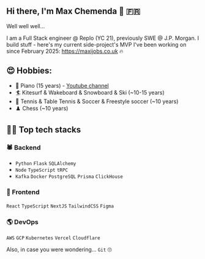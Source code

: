 ## Hi there, I'm Max Chemenda 👋 🇫🇷

Well well well...

I am a Full Stack engineer @ Replo (YC 21), previously SWE @ J.P. Morgan. I build stuff - here's my current side-project's MVP I've been working on since February 2025: https://maxijobs.co.uk 🔥

## 😍 Hobbies:
- 🎹 Piano (15 years) - [Youtube channel](https://youtu.be/U4XWzEIll_k?t=50)
- 🏄 Kitesurf & Wakeboard & Snowboard & Ski (~10-15 years)
- 🎾 Tennis & Table Tennis & Soccer & Freestyle soccer (~10 years)
- ♟️ Chess (~10 years)



## 🧑‍💻 Top tech stacks

### 🕷️ Backend
- `Python` `Flask` `SQLAlchemy`
- `Node` `TypeScript` `tRPC`
- `Kafka` `Docker` `PostgreSQL` `Prisma` `ClickHouse`

### 🎨 Frontend
`React` `TypeScript` `NextJS` `TailwindCSS` `Figma`

### 🌎 DevOps
`AWS` `GCP` `Kubernetes` `Vercel` `Cloudflare`

Also, in case you were wondering... `Git` 🙄
